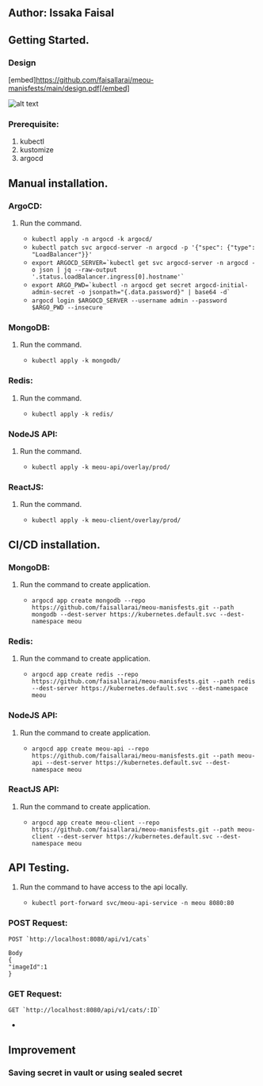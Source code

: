 ## Author: Issaka Faisal

## Getting Started.

### Design

[embed]https://github.com/faisallarai/meou-manisfests/main/design.pdf[/embed]

![alt text](https://github.com/faisallarai/meou-manifests/blob/main/image.jpg?raw=true)

<a name="One"></a>

### Prerequisite:

1. kubectl
2. kustomize
3. argocd

<a name="Two"></a>

## Manual installation.

### ArgoCD:

1. Run the command.

   - `kubectl apply -n argocd -k argocd/`
   - `kubectl patch svc argocd-server -n argocd -p '{"spec": {"type": "LoadBalancer"}}'`
   - `` export ARGOCD_SERVER=`kubectl get svc argocd-server -n argocd -o json | jq --raw-output '.status.loadBalancer.ingress[0].hostname'` ``
   - `` export ARGO_PWD=`kubectl -n argocd get secret argocd-initial-admin-secret -o jsonpath="{.data.password}" | base64 -d` ``
   - `argocd login $ARGOCD_SERVER --username admin --password $ARGO_PWD --insecure`

### MongoDB:

1. Run the command.

   - `kubectl apply -k mongodb/`

### Redis:

1. Run the command.

   - `kubectl apply -k redis/`

### NodeJS API:

1. Run the command.

   - `kubectl apply -k meou-api/overlay/prod/`

### ReactJS:

1. Run the command.

   - `kubectl apply -k meou-client/overlay/prod/`

<a name="Three"></a>

## CI/CD installation.

### MongoDB:

1. Run the command to create application.

   - `argocd app create mongodb --repo https://github.com/faisallarai/meou-manisfests.git --path mongodb --dest-server https://kubernetes.default.svc --dest-namespace meou`

### Redis:

1. Run the command to create application.

   - `argocd app create redis --repo https://github.com/faisallarai/meou-manisfests.git --path redis --dest-server https://kubernetes.default.svc --dest-namespace meou`

### NodeJS API:

1. Run the command to create application.

   - `argocd app create meou-api --repo https://github.com/faisallarai/meou-manisfests.git --path meou-api --dest-server https://kubernetes.default.svc --dest-namespace meou`

### ReactJS API:

1. Run the command to create application.

   - `argocd app create meou-client --repo https://github.com/faisallarai/meou-manisfests.git --path meou-client --dest-server https://kubernetes.default.svc --dest-namespace meou`

<a name="Four"></a>

## API Testing.

1. Run the command to have access to the api locally.

   - `kubectl port-forward svc/meou-api-service -n meou 8080:80`

### POST Request:

```
POST `http://localhost:8080/api/v1/cats`

Body
{
"imageId":1
}
```

### GET Request:

```
GET `http://localhost:8080/api/v1/cats/:ID`

```

-

## Improvement

### Saving secret in vault or using sealed secret
